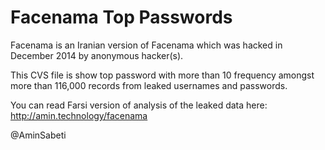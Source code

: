 # Facenama Top Passwords

Facenama is an Iranian version of Facenama which was hacked in December 2014 by anonymous hacker(s).

This CVS file is show top password with more than 10 frequency amongst more than 116,000 records from leaked usernames and passwords.

You can read Farsi version of analysis of the leaked data here: http://amin.technology/facenama

@AminSabeti

